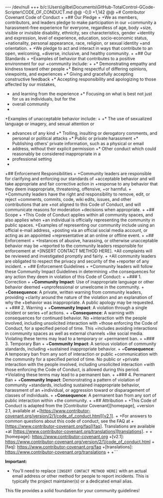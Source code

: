 --- /dev/null
+++ b/c:\Users\gilbe\Documents\GitHub\-TotalControl-GCode-Scripter\CODE_OF_CONDUCT.md
@@ -0,0 +1,142 @@
+# Contributor Covenant Code of Conduct
+
+## Our Pledge
+
+We as members, contributors, and leaders pledge to make participation in our
+community a harassment-free experience for everyone, regardless of age, body
+size, visible or invisible disability, ethnicity, sex characteristics, gender
+identity and expression, level of experience, education, socio-economic status,
+nationality, personal appearance, race, religion, or sexual identity
+and orientation.
+
+We pledge to act and interact in ways that contribute to an open, welcoming,
+diverse, inclusive, and healthy community.
+
+## Our Standards
+
+Examples of behavior that contributes to a positive environment for our
+community include:
+
+* Demonstrating empathy and kindness toward other people
+* Being respectful of differing opinions, viewpoints, and experiences
+* Giving and gracefully accepting constructive feedback
+* Accepting responsibility and apologizing to those affected by our mistakes,
+  and learning from the experience
+* Focusing on what is best not just for us as individuals, but for the
+  overall community
+
+Examples of unacceptable behavior include:
+
+* The use of sexualized language or imagery, and sexual attention or
+  advances of any kind
+* Trolling, insulting or derogatory comments, and personal or political attacks
+* Public or private harassment
+* Publishing others' private information, such as a physical or email
+  address, without their explicit permission
+* Other conduct which could reasonably be considered inappropriate in a
+  professional setting
+
+## Enforcement Responsibilities
+
+Community leaders are responsible for clarifying and enforcing our standards of
+acceptable behavior and will take appropriate and fair corrective action in
+response to any behavior that they deem inappropriate, threatening, offensive,
+or harmful.
+
+Community leaders have the right and responsibility to remove, edit, or reject
+comments, commits, code, wiki edits, issues, and other contributions that are
+not aligned to this Code of Conduct, and will communicate reasons for moderation
+decisions when appropriate.
+
+## Scope
+
+This Code of Conduct applies within all community spaces, and also applies when
+an individual is officially representing the community in public spaces.
+Examples of representing our community include using an official e-mail address,
+posting via an official social media account, or acting as an appointed
+representative at an online or offline event.
+
+## Enforcement
+
+Instances of abusive, harassing, or otherwise unacceptable behavior may be
+reported to the community leaders responsible for enforcement at
+[INSERT CONTACT METHOD HERE].
+All complaints will be reviewed and investigated promptly and fairly.
+
+All community leaders are obligated to respect the privacy and security of the
+reporter of any incident.
+
+## Enforcement Guidelines
+
+Community leaders will follow these Community Impact Guidelines in determining
+the consequences for any action they deem in violation of this Code of Conduct:
+
+### 1. Correction
+
+**Community Impact**: Use of inappropriate language or other behavior deemed
+unprofessional or unwelcome in the community.
+
+**Consequence**: A private, written warning from community leaders, providing
+clarity around the nature of the violation and an explanation of why the
+behavior was inappropriate. A public apology may be requested.
+
+### 2. Warning
+
+**Community Impact**: A violation through a single incident or series
+of actions.
+
+**Consequence**: A warning with consequences for continued behavior. No
+interaction with the people involved, including unsolicited interaction with
+those enforcing the Code of Conduct, for a specified period of time. This
+includes avoiding interactions in community spaces as well as external channels
+like social media. Violating these terms may lead to a temporary or
+permanent ban.
+
+### 3. Temporary Ban
+
+**Community Impact**: A serious violation of community standards, including
+sustained inappropriate behavior.
+
+**Consequence**: A temporary ban from any sort of interaction or public
+communication with the community for a specified period of time. No public or
+private interaction with the people involved, including unsolicited interaction
+with those enforcing the Code of Conduct, is allowed during this period.
+Violating these terms may lead to a permanent ban.
+
+### 4. Permanent Ban
+
+**Community Impact**: Demonstrating a pattern of violation of community
+standards, including sustained inappropriate behavior, harassment of an
+individual, or aggression toward or disparagement of classes of individuals.
+
+**Consequence**: A permanent ban from any sort of public interaction within
+the community.
+
+## Attribution
+
+This Code of Conduct is adapted from the [Contributor Covenant][homepage],
+version 2.1, available at
+[https://www.contributor-covenant.org/version/2/1/code_of_conduct.html][v2.1].
+
+For answers to common questions about this code of conduct, see the FAQ at
+[https://www.contributor-covenant.org/faq][faq]. Translations are available
+at [https://www.contributor-covenant.org/translations][translations].
+
+[homepage]: https://www.contributor-covenant.org
+[v2.1]: https://www.contributor-covenant.org/version/2/1/code_of_conduct.html
+[faq]: https://www.contributor-covenant.org/faq
+[translations]: https://www.contributor-covenant.org/translations
+
+```

**Important:**

*   You'll need to replace `[INSERT CONTACT METHOD HERE]` with an actual email address or other method for people to report incidents. This is typically the project maintainer(s) or a dedicated email alias.

This file provides a solid foundation for your community guidelines!
